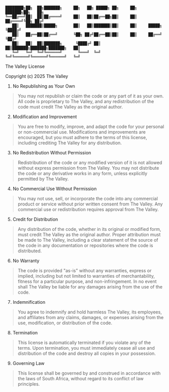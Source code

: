 ```
████████╗██╗  ██╗███████╗     ██╗   ██╗ █████╗ ██╗     ██╗     ███████╗██╗   ██╗
╚══██╔══╝██║  ██║██╔════╝     ██║   ██║██╔══██╗██║     ██║     ██╔════╝╚██╗ ██╔╝
   ██║   ███████║█████╗       ██║   ██║███████║██║     ██║     █████╗   ╚████╔╝ 
   ██║   ██╔══██║██╔══╝       ╚██╗ ██╔╝██╔══██║██║     ██║     ██╔══╝    ╚██╔╝  
   ██║   ██║  ██║███████╗      ╚████╔╝ ██║  ██║███████╗███████╗███████╗   ██║   
   ╚═╝   ╚═╝  ╚═╝╚══════╝       ╚═══╝  ╚═╝  ╚═╝╚══════╝╚══════╝╚══════╝   ╚═╝   
```

The Valley License

Copyright (c) 2025 The Valley

1. No Republishing as Your Own
  > You may not republish or claim the code or any part of it as your own. All code is proprietary to The Valley, and any redistribution of the code must credit The Valley as the original author.

2. Modification and Improvement
  > You are free to modify, improve, and adapt the code for your personal or non-commercial use. Modifications and improvements are encouraged, but you must adhere to the terms of this license, including crediting The Valley for any distribution.

3. No Redistribution Without Permission
  > Redistribution of the code or any modified version of it is not allowed without express permission from The Valley. You may not distribute the code or any derivative works in any form, unless explicitly permitted by The Valley.

4. No Commercial Use Without Permission
  > You may not use, sell, or incorporate the code into any commercial product or service without prior written consent from The Valley. Any commercial use or redistribution requires approval from The Valley.

5. Credit for Distribution
  > Any distribution of the code, whether in its original or modified form, must credit The Valley as the original author. Proper attribution must be made to The Valley, including a clear statement of the source of the code in any documentation or repositories where the code is distributed.

6. No Warranty
  > The code is provided "as-is" without any warranties, express or implied, including but not limited to warranties of merchantability, fitness for a particular purpose, and non-infringement. In no event shall The Valley be liable for any damages arising from the use of the code.

7. Indemnification
  > You agree to indemnify and hold harmless The Valley, its employees, and affiliates from any claims, damages, or expenses arising from the use, modification, or distribution of the code.

8. Termination
  > This license is automatically terminated if you violate any of the terms. Upon termination, you must immediately cease all use and distribution of the code and destroy all copies in your possession.

9. Governing Law
  > This license shall be governed by and construed in accordance with the laws of South Africa, without regard to its conflict of law principles.

